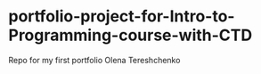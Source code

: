 # portfolio-project-for-Intro-to-Programming-course-with-CTD
Repo for my first portfolio
Olena Tereshchenko

